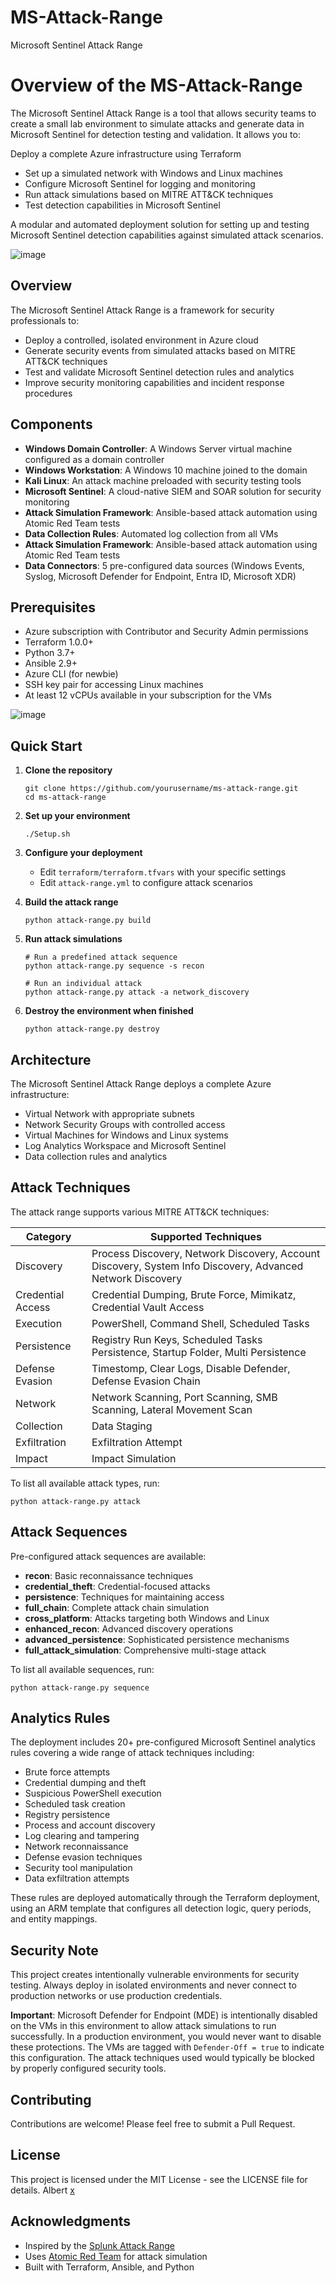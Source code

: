 # MS-Attack-Range
Microsoft Sentinel Attack Range

# Overview of the MS-Attack-Range
The Microsoft Sentinel Attack Range is a tool that allows security teams to create a small lab environment to simulate attacks and generate data in Microsoft Sentinel for detection testing and validation. It allows you to:

Deploy a complete Azure infrastructure using Terraform
- Set up a simulated network with Windows and Linux machines
- Configure Microsoft Sentinel for logging and monitoring
- Run attack simulations based on MITRE ATT&CK techniques
- Test detection capabilities in Microsoft Sentinel

A modular and automated deployment solution for setting up and testing Microsoft Sentinel detection capabilities against simulated attack scenarios.

![image](https://github.com/user-attachments/assets/e2a6bb02-04aa-4abf-9732-ec6a56504b36)



## Overview

The Microsoft Sentinel Attack Range is a framework for security professionals to:

- Deploy a controlled, isolated environment in Azure cloud
- Generate security events from simulated attacks based on MITRE ATT&CK techniques
- Test and validate Microsoft Sentinel detection rules and analytics
- Improve security monitoring capabilities and incident response procedures

## Components

- **Windows Domain Controller**: A Windows Server virtual machine configured as a domain controller
- **Windows Workstation**: A Windows 10 machine joined to the domain
- **Kali Linux**: An attack machine preloaded with security testing tools
- **Microsoft Sentinel**: A cloud-native SIEM and SOAR solution for security monitoring
- **Attack Simulation Framework**: Ansible-based attack automation using Atomic Red Team tests
- **Data Collection Rules**: Automated log collection from all VMs
- **Attack Simulation Framework**: Ansible-based attack automation using Atomic Red Team tests
- **Data Connectors**: 5 pre-configured data sources (Windows Events, Syslog, Microsoft Defender for Endpoint, Entra ID, Microsoft XDR)

## Prerequisites

- Azure subscription with Contributor and Security Admin permissions
- Terraform 1.0.0+
- Python 3.7+
- Ansible 2.9+
- Azure CLI (for newbie)
- SSH key pair for accessing Linux machines
- At least 12 vCPUs available in your subscription for the VMs



![image](https://github.com/user-attachments/assets/213c3625-e8ab-46eb-8360-866dbc26c94a)

## Quick Start

1. **Clone the repository**
   ```
   git clone https://github.com/yourusername/ms-attack-range.git
   cd ms-attack-range
   ```

2. **Set up your environment**
   ```
   ./Setup.sh
   ```

3. **Configure your deployment**
   - Edit `terraform/terraform.tfvars` with your specific settings
   - Edit `attack-range.yml` to configure attack scenarios

4. **Build the attack range**
   ```
   python attack-range.py build
   ```

5. **Run attack simulations**
   ```
   # Run a predefined attack sequence
   python attack-range.py sequence -s recon
   
   # Run an individual attack
   python attack-range.py attack -a network_discovery
   ```

6. **Destroy the environment when finished**
   ```
   python attack-range.py destroy
   ```

## Architecture

The Microsoft Sentinel Attack Range deploys a complete Azure infrastructure:

- Virtual Network with appropriate subnets
- Network Security Groups with controlled access
- Virtual Machines for Windows and Linux systems
- Log Analytics Workspace and Microsoft Sentinel
- Data collection rules and analytics

## Attack Techniques

The attack range supports various MITRE ATT&CK techniques:

| Category | Supported Techniques |
|----------|----------------------|
| Discovery | Process Discovery, Network Discovery, Account Discovery, System Info Discovery, Advanced Network Discovery |
| Credential Access | Credential Dumping, Brute Force, Mimikatz, Credential Vault Access |
| Execution | PowerShell, Command Shell, Scheduled Tasks |
| Persistence | Registry Run Keys, Scheduled Tasks Persistence, Startup Folder, Multi Persistence |
| Defense Evasion | Timestomp, Clear Logs, Disable Defender, Defense Evasion Chain |
| Network | Network Scanning, Port Scanning, SMB Scanning, Lateral Movement Scan |
| Collection | Data Staging |
| Exfiltration | Exfiltration Attempt |
| Impact | Impact Simulation |

To list all available attack types, run:
```
python attack-range.py attack
```

## Attack Sequences

Pre-configured attack sequences are available:

- **recon**: Basic reconnaissance techniques
- **credential_theft**: Credential-focused attacks
- **persistence**: Techniques for maintaining access
- **full_chain**: Complete attack chain simulation
- **cross_platform**: Attacks targeting both Windows and Linux
- **enhanced_recon**: Advanced discovery operations
- **advanced_persistence**: Sophisticated persistence mechanisms
- **full_attack_simulation**: Comprehensive multi-stage attack

To list all available sequences, run:
```
python attack-range.py sequence
```

## Analytics Rules

The deployment includes 20+ pre-configured Microsoft Sentinel analytics rules covering a wide range of attack techniques including:

- Brute force attempts
- Credential dumping and theft
- Suspicious PowerShell execution
- Scheduled task creation
- Registry persistence
- Process and account discovery
- Log clearing and tampering
- Network reconnaissance
- Defense evasion techniques
- Security tool manipulation
- Data exfiltration attempts

These rules are deployed automatically through the Terraform deployment, using an ARM template that configures all detection logic, query periods, and entity mappings.

## Security Note

This project creates intentionally vulnerable environments for security testing. Always deploy in isolated environments and never connect to production networks or use production credentials.

**Important**: Microsoft Defender for Endpoint (MDE) is intentionally disabled on the VMs in this environment to allow attack simulations to run successfully. In a production environment, you would never want to disable these protections. The VMs are tagged with `Defender-Off = true` to indicate this configuration. The attack techniques used would typically be blocked by properly configured security tools.

## Contributing

Contributions are welcome! Please feel free to submit a Pull Request.

## License

This project is licensed under the MIT License - see the LICENSE file for details.
Albert [x](https://x.com/x_Timileyin)
## Acknowledgments

- Inspired by the [Splunk Attack Range](https://github.com/splunk/attack_range)
- Uses [Atomic Red Team](https://github.com/redcanaryco/atomic-red-team) for attack simulation
- Built with Terraform, Ansible, and Python
